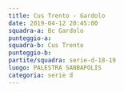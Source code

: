 ```yaml
---
title: Cus Trento - Gardolo
date: 2019-04-12 20:45:00
squadra-a: Bc Gardolo
punteggio-a: 
squadra-b: Cus Trento
punteggio-b: 
partite/squadra: serie-d-18-19
luogo: PALESTRA SANBAPOLIS
categoria: serie d
---
```

